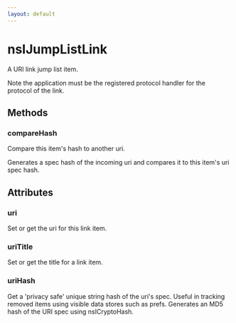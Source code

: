 ```yaml
---
layout: default
---
```


# nsIJumpListLink #

A URI link jump list item.

Note the application must be the registered protocol
handler for the protocol of the link.


## Methods ##

### compareHash ###

Compare this item's hash to another uri.

Generates a spec hash of the incoming uri and compares
it to this item's uri spec hash.


## Attributes ##

### uri ###

Set or get the uri for this link item.


### uriTitle ###

Set or get the title for a link item.  


### uriHash ###

Get a 'privacy safe' unique string hash of the uri's
spec. Useful in tracking removed items using visible
data stores such as prefs. Generates an MD5 hash of
the URI spec using nsICryptoHash.

